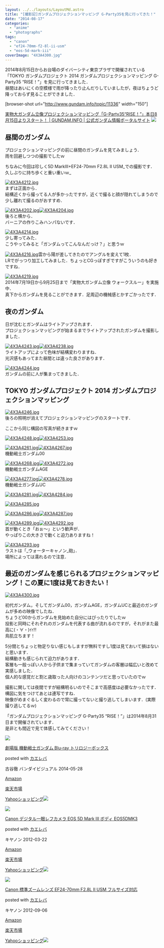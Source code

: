 ```yaml
---
layout: ../../layouts/LayoutMd.astro
title: "[撮影記]ガンダムプロジェクションマッピング G-Party35を見に行ってきた！"
date: "2014-08-17"
categories: 
  - "anime"
  - "photographs"
tags: 
  - "canon"
  - "ef24-70mm-f2-8l-ii-usm"
  - "eos-5d-mark-iii"
coverImage: "4X3A4300.jpg"
---
```


2014年8月15日からお台場のダイバーシティ東京プラザで開催されている「TOKYO ガンダムプロジェクト 2014 ガンダムプロジェクションマッピング G-Party35 “RISE！”」を見に行ってきました．  
昼間はあいにくの空模様で雨が降ったり止んだりしていましたが，夜はちょうど降っておらず見ることができました．

\[browser-shot url="http://www.gundam.info/topic/11336" width="150"\]

[実物大ガンダム立像プロジェクションマッピング「G-Party35“RISE！”」本日8月15日よりスタート！ | GUNDAM.INFO | 公式ガンダム情報ポータルサイト](http://www.gundam.info/topic/11336) [![](http://b.hatena.ne.jp/entry/image/http://www.gundam.info/topic/11336)](http://b.hatena.ne.jp/entry/http://www.gundam.info/topic/11336)

## 昼間のガンダム

プロジェクションマッピングの前に昼間のガンダムを見てみましょう．  
雨を回避しつつの撮影でしたｗ

ちなみに今回は珍しく5D MarkⅢ+EF24-70mm F2.8L II USM_での撮影です．  
久しぶりに持ち歩くと重い重いｗ_

[![4X3A4212.jpg](/wp/images/14757143070_8c1eb42375_b.jpg)](https://www.flickr.com/photos/67522130@N08/14757143070/ "4X3A4212.jpg")  
まずは正面から．  
結構近くから撮ってる人が多かったですが，近くで撮ると顔が隠れてしまうので少し離れて撮るのがおすすめ．

[![4X3A4202.jpg](/wp/images/14757132360_abddc0db35_b.jpg)](https://www.flickr.com/photos/67522130@N08/14757132360/ "4X3A4202.jpg")[![4X3A4204.jpg](/wp/images/14757134020_0db0529fae_b.jpg)](https://www.flickr.com/photos/67522130@N08/14757134020/ "4X3A4204.jpg")  
後ろと横から．  
バーニアの作りこみハンパないです．

[![4X3A4214.jpg](/wp/images/14757273827_2a3d8f0a92_b.jpg)](https://www.flickr.com/photos/67522130@N08/14757273827/ "4X3A4214.jpg")  
少し寄ってみた．  
こうやってみると「ガンダムってこんなんだっけ？」と思うｗ

[![4X3A4216.jpg](/wp/images/14943460792_f6d505f31c_b.jpg)](https://www.flickr.com/photos/67522130@N08/14943460792/ "4X3A4216.jpg")雲から陽が差してきたのでアングルを変えて1枚．  
LRでがっつり加工してみました．ちょっとCGっぽすぎですがこういうのも好きですね．

[![4X3A4219.jpg](/wp/images/14943462442_e67ba99f03_b.jpg)](https://www.flickr.com/photos/67522130@N08/14943462442/ "4X3A4219.jpg")  
2014年7月19日から9月25日まで「実物大ガンダム立像 ウォークスルー」を実施中．  
真下からガンダムを見ることができます．足周辺の機械感とかすごかったです．

## 夜のガンダム

日が沈むとガンダムはライトアップされます．  
プロジェクションマッピングが始まるまでライトアップされたガンダムを撮影しました．

[![4X3A4243.jpg](/wp/images/14757147829_af852065d8_b.jpg)](https://www.flickr.com/photos/67522130@N08/14757147829/ "4X3A4243.jpg")[![4X3A4238.jpg](/wp/images/14757152480_31ec8246de_b.jpg)](https://www.flickr.com/photos/67522130@N08/14757152480/ "4X3A4238.jpg")  
ライトアップによって色味が結構変わりますね．  
光沢感もあってまた昼間とは違った良さがあります．

[![4X3A4244.jpg](/wp/images/14757286447_2b83f401a5_b.jpg)](https://www.flickr.com/photos/67522130@N08/14757286447/ "4X3A4244.jpg")  
ガンダムの前に人が集まってきました．

## TOKYO ガンダムプロジェクト 2014 ガンダムプロジェクションマッピング

[![4X3A4246.jpg](/wp/images/14920845666_8a695a596a_b.jpg)](https://www.flickr.com/photos/67522130@N08/14920845666/ "4X3A4246.jpg")  
後ろの照明が消えてプロジェクションマッピングのスタートです．

ここから同じ構図の写真が続きますｗ

[![4X3A4248.jpg](/wp/images/14757289307_6b2f59bdcc_b.jpg)](https://www.flickr.com/photos/67522130@N08/14757289307/ "4X3A4248.jpg")[![4X3A4253.jpg](/wp/images/14940748671_b25352ffc3_b.jpg)](https://www.flickr.com/photos/67522130@N08/14940748671/ "4X3A4253.jpg")

[![4X3A4261.jpg](/wp/images/14757156699_d4fd2c3c5f_b.jpg)](https://www.flickr.com/photos/67522130@N08/14757156699/ "4X3A4261.jpg")[![4X3A4267.jpg](/wp/images/14940752421_5626b0cfbc_b.jpg)](https://www.flickr.com/photos/67522130@N08/14940752421/ "4X3A4267.jpg")  
機動戦士ガンダム00

[![4X3A4268.jpg](/wp/images/14940753941_61eb11b77a_b.jpg)](https://www.flickr.com/photos/67522130@N08/14940753941/ "4X3A4268.jpg")[![4X3A4272.jpg](/wp/images/14757169950_6b0623cbeb_b.jpg)](https://www.flickr.com/photos/67522130@N08/14757169950/ "4X3A4272.jpg")  
機動戦士ガンダムAGE

[![4X3A4277.jpg](/wp/images/14757228158_205fa603dd_b.jpg)](https://www.flickr.com/photos/67522130@N08/14757228158/ "4X3A4277.jpg")[![4X3A4278.jpg](/wp/images/14943837015_7333f492e4_b.jpg)](https://www.flickr.com/photos/67522130@N08/14943837015/ "4X3A4278.jpg")  
機動戦士ガンダムUC

[![4X3A4281.jpg](/wp/images/14943486282_b46aeb0697_b.jpg)](https://www.flickr.com/photos/67522130@N08/14943486282/ "4X3A4281.jpg")[![4X3A4284.jpg](/wp/images/14757303337_9fc00944a0_b.jpg)](https://www.flickr.com/photos/67522130@N08/14757303337/ "4X3A4284.jpg")

[![4X3A4285.jpg](/wp/images/14757304327_28cfb213ab_b.jpg)](https://www.flickr.com/photos/67522130@N08/14757304327/ "4X3A4285.jpg")

[![4X3A4286.jpg](/wp/images/14757305527_cf0bf2de9c_b.jpg)](https://www.flickr.com/photos/67522130@N08/14757305527/ "4X3A4286.jpg")[![4X3A4287.jpg](/wp/images/14943491342_92ae6bc157_b.jpg)](https://www.flickr.com/photos/67522130@N08/14943491342/ "4X3A4287.jpg")

[![4X3A4289.jpg](/wp/images/14757172139_cac1d6c856_b.jpg)](https://www.flickr.com/photos/67522130@N08/14757172139/ "4X3A4289.jpg")[![4X3A4292.jpg](/wp/images/14757309367_123f882cca_b.jpg)](https://www.flickr.com/photos/67522130@N08/14757309367/ "4X3A4292.jpg")  
首が動くとき「おぉ～」という歓声が．  
やっぱりこの大きさで動くと迫力ありますね！

[![4X3A4293.jpg](/wp/images/14920868876_306d24186f_b.jpg)](https://www.flickr.com/photos/67522130@N08/14920868876/ "4X3A4293.jpg")  
ラストは「_ウォーターキャノン_砲」．  
場所によっては濡れるので注意．

## 最近のガンダムを感じられるプロジェクションマッピング！この夏に1度は見ておきたい！

[![4X3A4300.jpg](/wp/images/14757241538_96be3efd95_b.jpg)](https://www.flickr.com/photos/67522130@N08/14757241538/ "4X3A4300.jpg")

初代ガンダム，そしてガンダム00，ガンダムAGE，ガンダムUCと最近のガンダムが多めの映像でしたね．  
ちょうど00からガンダムを見始めた自分にはぴったりでしたｗ  
投影と同時にそれぞれのガンダムを代表する曲が流れるのですが，それがまた最高に(・∀・)ｲｲ!!  
鳥肌立ちます！

5分間とちょっと物足りない感じもしますが無料ですし1度は見ておいて損はないと思います．  
結構動きも感じられて迫力があります．  
客層も一般っぽい人から子供まで集まっていてガンダムの客層は幅広いと改めて実感しました．  
個人的な感覚だと割と歳取った人向けのコンテンツだと思っていたのでｗ

撮影に関しては夜間ですが結構明るいのでそこまで高感度は必要なかったです．  
構図に気をつけてあとは連写ですね．  
映像がめまぐるしく変わるので常に撮ってないと撮り逃してしまいます．(実際撮り逃してるｗ)

「ガンダムプロジェクションマッピング G-Party35 “RISE！”」は2014年8月31日まで開催されています．  
是非とも間近で見て体感してみてください！

[![](/wp/images/5155Ep9XQpL._SL160_.jpg)](https://www.amazon.co.jp/exec/obidos/ASIN/B00IIEERNG/mizuka123-22/ref=nosim/)

[劇場版 機動戦士ガンダム Blu-ray トリロジーボックス](https://www.amazon.co.jp/exec/obidos/ASIN/B00IIEERNG/mizuka123-22/ref=nosim/)

posted with [カエレバ](http://kaereba.com)

古谷徹 バンダイビジュアル 2014-05-28

[Amazon](http://www.amazon.co.jp/gp/search?keywords=%8C%80%8F%EA%94%C5%20%8B%40%93%AE%90%ED%8Em%83K%83%93%83_%83%80%20Blu-ray%20%83g%83%8A%83%8D%83W%81%5B%83%7B%83b%83N%83X&__mk_ja_JP=%83J%83%5E%83J%83i&tag=mizuka123-22 "アマゾン")

[楽天市場](http://hb.afl.rakuten.co.jp/hgc/032b53ee.4b34c5ee.0f4a541e.f440145e/?pc=http%3A%2F%2Fsearch.rakuten.co.jp%2Fsearch%2Fmall%2F%25E5%258A%2587%25E5%25A0%25B4%25E7%2589%2588%2520%25E6%25A9%259F%25E5%258B%2595%25E6%2588%25A6%25E5%25A3%25AB%25E3%2582%25AC%25E3%2583%25B3%25E3%2583%2580%25E3%2583%25A0%2520Blu-ray%2520%25E3%2583%2588%25E3%2583%25AA%25E3%2583%25AD%25E3%2582%25B8%25E3%2583%25BC%25E3%2583%259C%25E3%2583%2583%25E3%2582%25AF%25E3%2582%25B9%2F-%2Ff.1-p.1-s.1-sf.0-st.A-v.2%3Fx%3D0%26scid%3Daf_ich_link_urltxt%26m%3Dhttp%3A%2F%2Fm.rakuten.co.jp%2F "楽天市場")

[Yahooショッピング![](//ad.jp.ap.valuecommerce.com/servlet/gifbanner?sid=3066752&pid=881990642)](//ck.jp.ap.valuecommerce.com/servlet/referral?sid=3066752&pid=881990642&vc_url=http%3A%2F%2Fshopping.search.yahoo.co.jp%2Fsearch%3FuIv%3Don%26ei%3DUTF-8%26tab_ex%3Dcommerce%26slider%3D0%26va%3D%25E5%258A%2587%25E5%25A0%25B4%25E7%2589%2588%2520%25E6%25A9%259F%25E5%258B%2595%25E6%2588%25A6%25E5%25A3%25AB%25E3%2582%25AC%25E3%2583%25B3%25E3%2583%2580%25E3%2583%25A0%2520Blu-ray%2520%25E3%2583%2588%25E3%2583%25AA%25E3%2583%25AD%25E3%2582%25B8%25E3%2583%25BC%25E3%2583%259C%25E3%2583%2583%25E3%2582%25AF%25E3%2582%25B9 "Yahooショッピング")

[![](/wp/images/41pReGl7PNL._SL160_.jpg)](https://www.amazon.co.jp/exec/obidos/ASIN/B007G3SSP8/mizuka123-22/ref=nosim/)

[Canon デジタル一眼レフカメラ EOS 5D Mark III ボディ EOS5DMK3](https://www.amazon.co.jp/exec/obidos/ASIN/B007G3SSP8/mizuka123-22/ref=nosim/)

posted with [カエレバ](http://kaereba.com)

キヤノン 2012-03-22

[Amazon](http://www.amazon.co.jp/gp/search?keywords=Canon%20%83f%83W%83%5E%83%8B%88%EA%8A%E1%83%8C%83t%83J%83%81%83%89%20EOS%205D%20Mark%20III%20%83%7B%83f%83B%20EOS5DMK3&__mk_ja_JP=%83J%83%5E%83J%83i&tag=mizuka123-22 "アマゾン")

[楽天市場](http://hb.afl.rakuten.co.jp/hgc/032b53ee.4b34c5ee.0f4a541e.f440145e/?pc=http%3A%2F%2Fsearch.rakuten.co.jp%2Fsearch%2Fmall%2FCanon%2520%25E3%2583%2587%25E3%2582%25B8%25E3%2582%25BF%25E3%2583%25AB%25E4%25B8%2580%25E7%259C%25BC%25E3%2583%25AC%25E3%2583%2595%25E3%2582%25AB%25E3%2583%25A1%25E3%2583%25A9%2520EOS%25205D%2520Mark%2520III%2520%25E3%2583%259C%25E3%2583%2587%25E3%2582%25A3%2520EOS5DMK3%2F-%2Ff.1-p.1-s.1-sf.0-st.A-v.2%3Fx%3D0%26scid%3Daf_ich_link_urltxt%26m%3Dhttp%3A%2F%2Fm.rakuten.co.jp%2F "楽天市場")

[Yahooショッピング![](//ad.jp.ap.valuecommerce.com/servlet/gifbanner?sid=3066752&pid=881990642)](//ck.jp.ap.valuecommerce.com/servlet/referral?sid=3066752&pid=881990642&vc_url=http%3A%2F%2Fshopping.search.yahoo.co.jp%2Fsearch%3FuIv%3Don%26ei%3DUTF-8%26tab_ex%3Dcommerce%26slider%3D0%26va%3DCanon%2520%25E3%2583%2587%25E3%2582%25B8%25E3%2582%25BF%25E3%2583%25AB%25E4%25B8%2580%25E7%259C%25BC%25E3%2583%25AC%25E3%2583%2595%25E3%2582%25AB%25E3%2583%25A1%25E3%2583%25A9%2520EOS%25205D%2520Mark%2520III%2520%25E3%2583%259C%25E3%2583%2587%25E3%2582%25A3%2520EOS5DMK3 "Yahooショッピング")

[![](/wp/images/41voxC5-RLL._SL160_.jpg)](https://www.amazon.co.jp/exec/obidos/ASIN/B0076FS09A/mizuka123-22/ref=nosim/)

[Canon 標準ズームレンズ EF24-70mm F2.8L II USM フルサイズ対応](https://www.amazon.co.jp/exec/obidos/ASIN/B0076FS09A/mizuka123-22/ref=nosim/)

posted with [カエレバ](http://kaereba.com)

キヤノン 2012-09-06

[Amazon](http://www.amazon.co.jp/gp/search?keywords=Canon%20%95W%8F%80%83Y%81%5B%83%80%83%8C%83%93%83Y%20EF24-70mm%20F2.8L%20II%20USM%20%83t%83%8B%83T%83C%83Y%91%CE%89%9E&__mk_ja_JP=%83J%83%5E%83J%83i&tag=mizuka123-22 "アマゾン")

[楽天市場](http://hb.afl.rakuten.co.jp/hgc/032b53ee.4b34c5ee.0f4a541e.f440145e/?pc=http%3A%2F%2Fsearch.rakuten.co.jp%2Fsearch%2Fmall%2FCanon%2520%25E6%25A8%2599%25E6%25BA%2596%25E3%2582%25BA%25E3%2583%25BC%25E3%2583%25A0%25E3%2583%25AC%25E3%2583%25B3%25E3%2582%25BA%2520EF24-70mm%2520F2.8L%2520II%2520USM%2520%25E3%2583%2595%25E3%2583%25AB%25E3%2582%25B5%25E3%2582%25A4%25E3%2582%25BA%25E5%25AF%25BE%25E5%25BF%259C%2F-%2Ff.1-p.1-s.1-sf.0-st.A-v.2%3Fx%3D0%26scid%3Daf_ich_link_urltxt%26m%3Dhttp%3A%2F%2Fm.rakuten.co.jp%2F "楽天市場")

[Yahooショッピング![](//ad.jp.ap.valuecommerce.com/servlet/gifbanner?sid=3066752&pid=881990642)](//ck.jp.ap.valuecommerce.com/servlet/referral?sid=3066752&pid=881990642&vc_url=http%3A%2F%2Fshopping.search.yahoo.co.jp%2Fsearch%3FuIv%3Don%26ei%3DUTF-8%26tab_ex%3Dcommerce%26slider%3D0%26va%3DCanon%2520%25E6%25A8%2599%25E6%25BA%2596%25E3%2582%25BA%25E3%2583%25BC%25E3%2583%25A0%25E3%2583%25AC%25E3%2583%25B3%25E3%2582%25BA%2520EF24-70mm%2520F2.8L%2520II%2520USM%2520%25E3%2583%2595%25E3%2583%25AB%25E3%2582%25B5%25E3%2582%25A4%25E3%2582%25BA%25E5%25AF%25BE%25E5%25BF%259C "Yahooショッピング")
